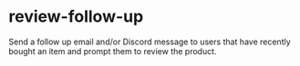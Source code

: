 # review-follow-up
Send a follow up email and/or Discord message to users that have recently bought an item and prompt them to review the product.
